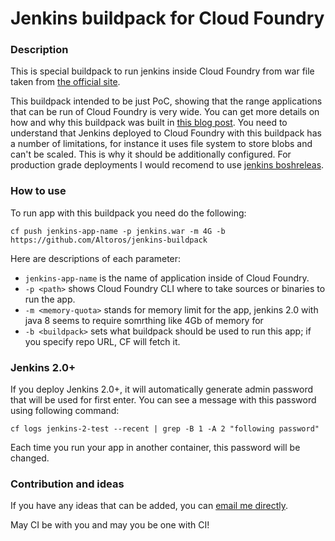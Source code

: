 # Jenkins buildpack for Cloud Foundry

### Description

This is special buildpack to run jenkins inside Cloud Foundry from war file taken from [the official site](http://mirrors.jenkins-ci.org/war/latest/jenkins.war). 

This buildpack intended to be just PoC, showing that the range applications that can be run of Cloud Foundry is very wide. You can get more details on how and why this buildpack was built in [this blog post](http://blog.altoros.com/creating-a-custom-cloud-foundry-buildpack-from-scratch-whats-under-the-hood.html). You need to understand that Jenkins deployed to Cloud Foundry with this buildpack has a number of limitations, for instance it uses file system to store blobs and can't be scaled. This is why it should be additionally configured. For production grade deployments I would recomend to use [jenkins boshreleas](https://github.com/cloudfoundry-community/jenkins-boshrelease).

### How to use

To run app with this buildpack you need do the following: 

```
cf push jenkins-app-name -p jenkins.war -m 4G -b https://github.com/Altoros/jenkins-buildpack
```

Here are descriptions of each parameter:

* `jenkins-app-name` is the name of application inside of Cloud Foundry.
* `-p <path>` shows Cloud Foundry CLI where to take sources or binaries to run the app.
* `-m <memory-quota>` stands for memory limit for the app, jenkins 2.0 with java 8 seems to require somrthing like 4Gb of memory for 
* `-b <buildpack>` sets what buildpack should be used to run this app; if you specify repo URL, CF will fetch it.

### Jenkins 2.0+

If you deploy Jenkins 2.0+, it will automatically generate admin password that will be used for first enter. You can see a message with this password using following command:

```
cf logs jenkins-2-test --recent | grep -B 1 -A 2 "following password"
```

Each time you run your app in another container, this password will be changed.

### Contribution and ideas

If you have any ideas that can be added, you can [email me directly](mailto:lomov.as@gmail.com).

May CI be with you and may you be one with CI!
